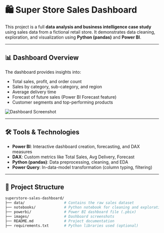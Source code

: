 # 🛍️ Super Store Sales Dashboard

This project is a full **data analysis and business intelligence case study** using sales data from a fictional retail store. It demonstrates data cleaning, exploration, and visualization using **Python (pandas)** and **Power BI**.

---

## 📊 Dashboard Overview

The dashboard provides insights into:

- Total sales, profit, and order count
- Sales by category, sub-category, and region
- Average delivery time
- Forecast of future sales (Power BI Forecast feature)
- Customer segments and top-performing products

![Dashboard Screenshot](images/dashboard_screenshot.png)

---

## 🛠️ Tools & Technologies

- **Power BI**: Interactive dashboard creation, forecasting, and DAX measures
- **DAX**: Custom metrics like Total Sales, Avg Delivery, Forecast
- **Python (pandas)**: Data preprocessing, cleaning, and EDA
- **Power Query**: In-data-model transformation (column typing, filtering)

---

## 📁 Project Structure

```bash
superstore-sales-dashboard/
├── data/                  # Contains the raw sales dataset
├── notebooks/             # Python notebook for cleaning and exploration
├── powerbi/               # Power BI dashboard file (.pbix)
├── images/                # Dashboard screenshots
├── README.md              # Project documentation
├── requirements.txt       # Python libraries used (optional)
